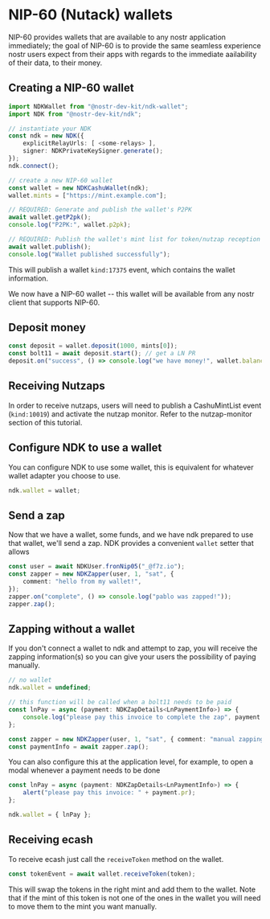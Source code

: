 # NIP-60 (Nutack) wallets

NIP-60 provides wallets that are available to any nostr application immediately; the goal of NIP-60 is to provide the same
seamless experience nostr users expect from their apps with regards to the immediate aailability of their data, to their money.

## Creating a NIP-60 wallet

```ts
import NDKWallet from "@nostr-dev-kit/ndk-wallet";
import NDK from "@nostr-dev-kit/ndk";

// instantiate your NDK
const ndk = new NDK({
    explicitRelayUrls: [ <some-relays> ],
    signer: NDKPrivateKeySigner.generate();
});
ndk.connect();

// create a new NIP-60 wallet
const wallet = new NDKCashuWallet(ndk);
wallet.mints = ["https://mint.example.com"];

// REQUIRED: Generate and publish the wallet's P2PK
await wallet.getP2pk();
console.log("P2PK:", wallet.p2pk);

// REQUIRED: Publish the wallet's mint list for token/nutzap reception
await wallet.publish();
console.log("Wallet published successfully");
```

This will publish a wallet `kind:17375` event, which contains the wallet information.

We now have a NIP-60 wallet -- this wallet will be available from any nostr client that supports NIP-60.

## Deposit money

```ts
const deposit = wallet.deposit(1000, mints[0]);
const bolt11 = await deposit.start(); // get a LN PR
deposit.on("success", () => console.log("we have money!", wallet.balance));
```

## Receiving Nutzaps

In order to receive nutzaps, users will need to publish a CashuMintList event (`kind:10019`) and activate the nutzap monitor. Refer to the nutzap-monitor section of this tutorial.

## Configure NDK to use a wallet

You can configure NDK to use some wallet, this is equivalent for whatever wallet adapter you choose to use.

```ts
ndk.wallet = wallet;
```

## Send a zap

Now that we have a wallet, some funds, and we have ndk prepared to use that wallet, we'll send a zap. NDK provides a convenient `wallet` setter that allows

```ts
const user = await NDKUser.fronNip05("_@f7z.io");
const zapper = new NDKZapper(user, 1, "sat", {
    comment: "hello from my wallet!",
});
zapper.on("complete", () => console.log("pablo was zapped!"));
zapper.zap();
```

## Zapping without a wallet

If you don't connect a wallet to ndk and attempt to zap, you will receive the zapping information(s) so you can give your users the possibility of paying manually.

```ts
// no wallet
ndk.wallet = undefined;

// this function will be called when a bolt11 needs to be paid
const lnPay = async (payment: NDKZapDetails<LnPaymentInfo>) => {
    console.log("please pay this invoice to complete the zap", payment.pr);
};

const zapper = new NDKZapper(user, 1, "sat", { comment: "manual zapping", lnPay });
const paymentInfo = await zapper.zap();
```

You can also configure this at the application level, for example, to open a modal whenever a payment needs to be done

```ts
const lnPay = async (payment: NDKZapDetails<LnPaymentInfo>) => {
    alert("please pay this invoice: " + payment.pr);
};

ndk.wallet = { lnPay };
```

## Receiving ecash

To receive ecash just call the `receiveToken` method on the wallet.

```ts
const tokenEvent = await wallet.receiveToken(token);
```

This will swap the tokens in the right mint and add them to the wallet. Note that if the mint of this token is not one of the ones in the wallet you will need to move them to the mint you want manually.
